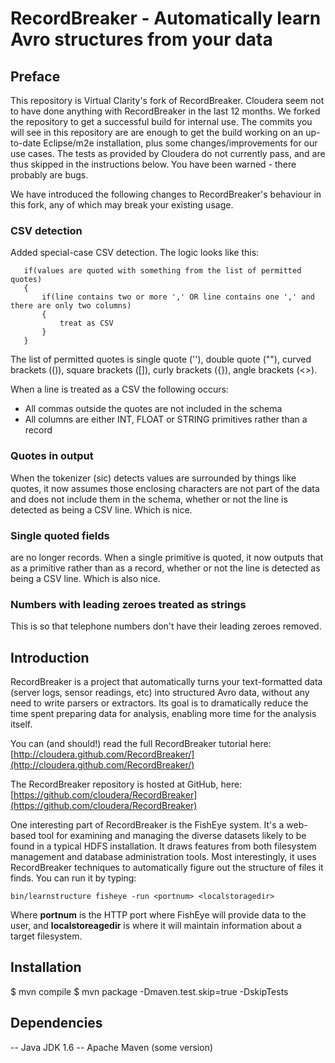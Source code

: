 RecordBreaker - Automatically learn Avro structures from your data
========================================================================================

Preface
-------
This repository is Virtual Clarity's fork of RecordBreaker. Cloudera seem not to have done anything with RecordBreaker in the last 12 months. We forked the repository to get a successful build for internal use. The commits you will see in this repository are are enough to get the build working on an up-to-date Eclipse/m2e installation, plus some changes/improvements for our use cases. The tests as provided by Cloudera do not currently pass, and are thus skipped in the instructions below. You have been warned - there probably are bugs. 

We have introduced the following changes to RecordBreaker's behaviour in this fork, any of which may break your existing usage.

### CSV detection
Added special-case CSV detection. The logic looks like this:
 ```
 	if(values are quoted with something from the list of permitted quotes)
 	{
 		if(line contains two or more ',' OR line contains one ',' and there are only two columns)
 		{
 			treat as CSV
 		} 
 	}
 ```
The list of permitted quotes is single quote (''), double quote (""), curved brackets (()), square brackets ([]), curly brackets ({}), angle brackets (<>).

When a line is treated as a CSV the following occurs:
 * All commas outside the quotes are not included in the schema
 * All columns are either INT, FLOAT or STRING primitives rather than a record  
 
### Quotes in output  
When the tokenizer (sic) detects values are surrounded by things like quotes, it now assumes those enclosing characters are not part of the data and does not include them in the schema, whether or not the line is detected as being a CSV line. Which is nice.

### Single quoted fields
are no longer records. When a single primitive is quoted, it now outputs that as a primitive rather than as a record, whether or not the line is detected as being a CSV line. Which is also nice. 

### Numbers with leading zeroes treated as strings
This is so that telephone numbers don't have their leading zeroes removed.

Introduction
----------------------------------------------------------------------------------------
RecordBreaker is a project that automatically turns your text-formatted data (server logs, sensor readings, etc) into structured Avro data, without any need to write parsers or extractors.  Its goal is to dramatically reduce the time spent preparing data for analysis, enabling more time for the analysis itself.

You can (and should!) read the full RecordBreaker tutorial here: [http://cloudera.github.com/RecordBreaker/](http://cloudera.github.com/RecordBreaker/)

The RecordBreaker repository is hosted at GitHub, here:
[https://github.com/cloudera/RecordBreaker](https://github.com/cloudera/RecordBreaker)

One interesting part of RecordBreaker is the FishEye system.  It's a
web-based tool for examining and managing the diverse datasets likely
to be found in a typical HDFS installation.  It draws features from
both filesystem management and database administration tools.  Most
interestingly, it uses RecordBreaker techniques to automatically
figure out the structure of files it finds.  You can run it by typing:



    bin/learnstructure fisheye -run <portnum> <localstoragedir>



Where __portnum__ is the HTTP port where FishEye will provide data to the
user, and __localstoreagedir__ is where it will maintain information
about a target filesystem.     


Installation
----------------------------------------------------------------------------------------
$ mvn compile
$ mvn package -Dmaven.test.skip=true -DskipTests


Dependencies
----------------------------------------------------------------------------------------
-- Java JDK 1.6
-- Apache Maven (some version)

